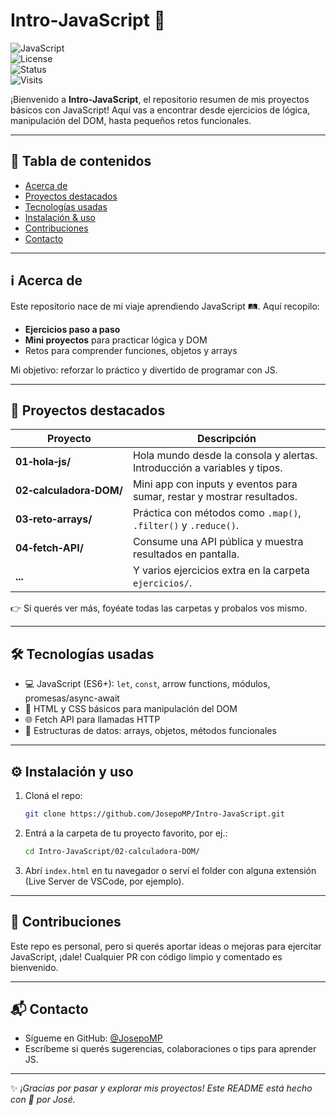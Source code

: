 # Intro‑JavaScript 🧠

![JavaScript](https://img.shields.io/badge/JavaScript-ES6+-F7DF1E?logo=javascript&logoColor=black)  
![License](https://img.shields.io/badge/License-MIT-green.svg)  
![Status](https://img.shields.io/badge/Build-Passing-brightgreen)  
![Visits](https://komarev.com/ghpvc/?username=JosepoMP&label=Vistas&color=blue)

¡Bienvenido a **Intro‑JavaScript**, el repositorio resumen de mis proyectos básicos con JavaScript! Aquí vas a encontrar desde ejercicios de lógica, manipulación del DOM, hasta pequeños retos funcionales.

---

## 📌 Tabla de contenidos

- [Acerca de](#-acerca-de)  
- [Proyectos destacados](#-proyectos‑destacados)  
- [Tecnologías usadas](#-tecnologías‑usadas)  
- [Instalación & uso](#-instalación--uso)  
- [Contribuciones](#-contribuciones)  
- [Contacto](#-contacto)  

---

## ℹ️ Acerca de

Este repositorio nace de mi viaje aprendiendo JavaScript 🛤️. Aquí recopilo:
- **Ejercicios paso a paso**
- **Mini proyectos** para practicar lógica y DOM
- Retos para comprender funciones, objetos y arrays

Mi objetivo: reforzar lo práctico y divertido de programar con JS.

---

## 🚀 Proyectos destacados

| Proyecto                    | Descripción                                                                 |
|----------------------------|-----------------------------------------------------------------------------|
| **01‑hola‑js/**           | Hola mundo desde la consola y alertas. Introducción a variables y tipos.   |
| **02‑calculadora‑DOM/**   | Mini app con inputs y eventos para sumar, restar y mostrar resultados.     |
| **03‑reto‑arrays/**       | Práctica con métodos como `.map()`, `.filter()` y `.reduce()`.             |
| **04‑fetch‑API/**         | Consume una API pública y muestra resultados en pantalla.                  |
| **...**                   | Y varios ejercicios extra en la carpeta `ejercicios/`.                     |

👉 Si querés ver más, foyéate todas las carpetas y probalos vos mismo.

---

## 🛠️ Tecnologías usadas

- 💻 JavaScript (ES6+): `let`, `const`, arrow functions, módulos, promesas/async-await  
- 🧩 HTML y CSS básicos para manipulación del DOM  
- 🌐 Fetch API para llamadas HTTP  
- 🧪 Estructuras de datos: arrays, objetos, métodos funcionales  

---

## ⚙️ Instalación y uso

1. Cloná el repo:
   ```bash
   git clone https://github.com/JosepoMP/Intro-JavaScript.git
   ```
2. Entrá a la carpeta de tu proyecto favorito, por ej.:
   ```bash
   cd Intro-JavaScript/02-calculadora‑DOM/
   ```
3. Abrí `index.html` en tu navegador o serví el folder con alguna extensión (Live Server de VSCode, por ejemplo).

---

## 🤝 Contribuciones

Este repo es personal, pero si querés aportar ideas o mejoras para ejercitar JavaScript, ¡dale! Cualquier PR con código limpio y comentado es bienvenido.

---

## 📬 Contacto

- Sígueme en GitHub: [@JosepoMP](https://github.com/JosepoMP)  
- Escríbeme si querés sugerencias, colaboraciones o tips para aprender JS.  

---

✨ _¡Gracias por pasar y explorar mis proyectos! Este README está hecho con 💛 por José._
